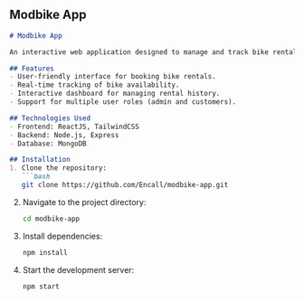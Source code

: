 ## Modbike App

```markdown
# Modbike App

An interactive web application designed to manage and track bike rentals and services.

## Features
- User-friendly interface for booking bike rentals.
- Real-time tracking of bike availability.
- Interactive dashboard for managing rental history.
- Support for multiple user roles (admin and customers).

## Technologies Used
- Frontend: ReactJS, TailwindCSS
- Backend: Node.js, Express
- Database: MongoDB

## Installation
1. Clone the repository:
   ```bash
   git clone https://github.com/Encall/modbike-app.git
   ```
2. Navigate to the project directory:
   ```bash
   cd modbike-app
   ```
3. Install dependencies:
   ```bash
   npm install
   ```
4. Start the development server:
   ```bash
   npm start
   ```
